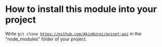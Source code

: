 # How to install this module into your project

Write <code>git clone https://github.com/AkioKuroi/aninet-api</code> in the "node_modules" folder of your project.
